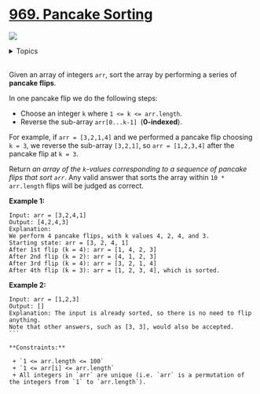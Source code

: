 # [969. Pancake Sorting](https://leetcode-cn.com/problems/pancake-sorting/)

![](https://img.shields.io/badge/Difficulty-Medium-F8AF40.svg)

<details>
<summary>Topics</summary>

* [`Array`](https://leetcode.com/tag/array/)
* [`Two Pointers`](https://leetcode.com/tag/two-pointers/)
* [`Two Pointers`](https://leetcode.com/tag/two-points/)

</details>
<br />

Given an array of integers `arr`, sort the array by performing a series of **pancake flips**.

In one pancake flip we do the following steps:

 + Choose an integer `k` where `1 <= k <= arr.length`.
 + Reverse the sub-array `arr[0...k-1] `(**0-indexed**).

For example, if `arr = [3,2,1,4]` and we performed a pancake flip choosing `k = 3`, we reverse the sub-array `[3,2,1]`, so `arr = [1,2,3,4]` after the pancake flip at `k = 3`.

Return *an array of the `k`-values corresponding to a sequence of pancake flips that sort `arr`*. Any valid answer that sorts the array within `10 * arr.length` flips will be judged as correct.

**Example 1:**

```
Input: arr = [3,2,4,1]
Output: [4,2,4,3]
Explanation: 
We perform 4 pancake flips, with k values 4, 2, 4, and 3.
Starting state: arr = [3, 2, 4, 1]
After 1st flip (k = 4): arr = [1, 4, 2, 3]
After 2nd flip (k = 2): arr = [4, 1, 2, 3]
After 3rd flip (k = 4): arr = [3, 2, 1, 4]
After 4th flip (k = 3): arr = [1, 2, 3, 4], which is sorted.
```

**Example 2:**

```
Input: arr = [1,2,3]
Output: []
Explanation: The input is already sorted, so there is no need to flip anything.
Note that other answers, such as [3, 3], would also be accepted.
``` 

**Constraints:**

 + `1 <= arr.length <= 100`
 + `1 <= arr[i] <= arr.length`
 + All integers in `arr` are unique (i.e. `arr` is a permutation of the integers from `1` to `arr.length`).
